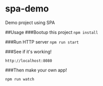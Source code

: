 # spa-demo
Demo project using SPA

##Usage
###Bootup this project
```npm install```

###Run HTTP server
```npm run start```

###See if it's working!

```http://localhost:8080```

###Then make your own app!

```npm run watch```

